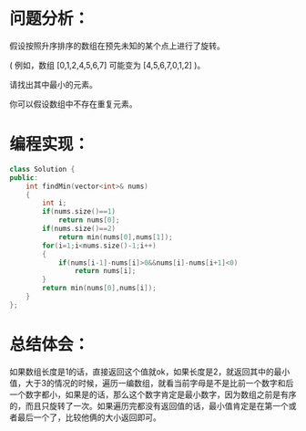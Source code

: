 # 问题分析：
假设按照升序排序的数组在预先未知的某个点上进行了旋转。

( 例如，数组 [0,1,2,4,5,6,7] 可能变为 [4,5,6,7,0,1,2] )。

请找出其中最小的元素。

你可以假设数组中不存在重复元素。
# 编程实现：
```C++
class Solution {
public:
    int findMin(vector<int>& nums)
    {
        int i;
        if(nums.size()==1)
            return nums[0];
        if(nums.size()==2)
            return min(nums[0],nums[1]);
        for(i=1;i<nums.size()-1;i++)
        {
            if(nums[i-1]-nums[i]>0&&nums[i]-nums[i+1]<0)
                return nums[i];                
        }
        return min(nums[0],nums[i]);
    }
};
```
# 总结体会：
如果数组长度是1的话，直接返回这个值就ok，如果长度是2，就返回其中的最小值，大于3的情况的时候，遍历一编数组，就看当前字母是不是比前一个数字和后一个数字都小，如果是的话，那么这个数字肯定是最小数字，因为数组之前是有序的，而且只旋转了一次。如果遍历完都没有返回值的话，最小值肯定是在第一个或者最后一个了，比较他俩的大小返回即可。